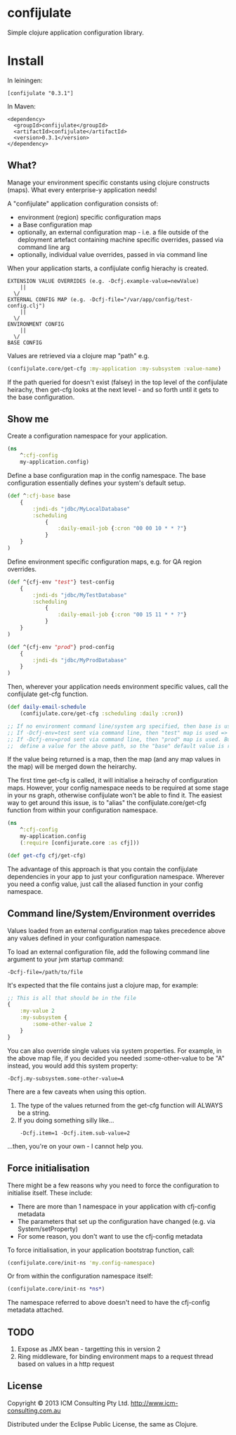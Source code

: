 # confijulate

Simple clojure application configuration library.

# Install
In leiningen:

```
[confijulate "0.3.1"]
```

In Maven:

```
<dependency>
  <groupId>confijulate</groupId>
  <artifactId>confijulate</artifactId>
  <version>0.3.1</version>
</dependency>
```

## What?

Manage your environment specific constants using clojure constructs (maps). What every enterprise-y application needs!

A "confijulate" application configuration consists of:

- environment (region) specific configuration maps
- a Base configuration map
- optionally, an external configuration map - i.e. a file outside of the deployment artefact containing machine specific overrides, passed via command line arg
- optionally, individual value overrides, passed in via command line

When your application starts, a confijulate config hierachy is created.

```
EXTENSION VALUE OVERRIDES (e.g. -Dcfj.example-value=newValue)
	||
  \/
EXTERNAL CONFIG MAP (e.g. -Dcfj-file="/var/app/config/test-config.clj")
	||
  \/
ENVIRONMENT CONFIG
	||
  \/
BASE CONFIG
```

Values are retrieved via a clojure map "path" e.g.
```clojure
(confijulate.core/get-cfg :my-application :my-subsystem :value-name)
```

If the path queried for doesn't exist (falsey) in the top level of the confijulate heirachy, then get-cfg looks at the next level - and so forth until it gets to the base configuration.


## Show me

Create a configuration namespace for your application.
```clojure
(ns
	^:cfj-config
	my-application.config)
```

Define a base configuration map in the config namespace. The base configuration essentially defines your system's default setup.

```clojure
(def ^:cfj-base base
	{
		:jndi-ds "jdbc/MyLocalDatabase"
	 	:scheduling
			{
				:daily-email-job {:cron "00 00 10 * * ?"}
			}
	}
)
```

Define environment specific configuration maps, e.g. for QA region overrides.

```clojure
(def ^{cfj-env "test"} test-config
	{
		:jndi-ds "jdbc/MyTestDatabase"
	 	:scheduling
			{
				:daily-email-job {:cron "00 15 11 * * ?"}
			}
	}
)

(def ^{cfj-env "prod"} prod-config
	{
		:jndi-ds "jdbc/MyProdDatabase"
	}
)
```

Then, wherever your application needs environment specific values, call the confijulate get-cfg function.

```clojure
(def daily-email-schedule
	(confijulate.core/get-cfg :scheduling :daily :cron))

;; If no environment command line/system arg specified, then base is used => "00 00 10 * * ?"
;; If -Dcfj-env=test sent via command line, then "test" map is used => "00 15 11 * * ?"
;; If -Dcfj-env=prod sent via command line, then "prod" map is used. But prod does not
;; 	define a value for the above path, so the "base" default value is returned => "00 00 10 * * ?"
```

If the value being returned is a map, then the map (and any map values in the map) will be merged down the heirarchy.


The first time get-cfg is called, it will initialise a heirachy of configuration maps. However, your config namespace needs to be required at some stage in your ns graph, otherwise confijulate won't be able to find it.
The easiest way to get around this issue, is to "alias" the confijulate.core/get-cfg function from within your configuration namespace.

```clojure
(ns
	^:cfj-config
	my-application.config
	(:require [confijurate.core :as cfj]))

(def get-cfg cfj/get-cfg)
```

The advantage of this approach is that you contain the confijulate dependencies in your app to just your configuration namespace.
Wherever you need a config value, just call the aliased function in your config namespace.


## Command line/System/Environment overrides
Values loaded from an external configuration map takes precedence above any values defined in your configuration
namespace.

To load an external configuration file, add the following command line argument to your jvm startup command:

```
-Dcfj-file=/path/to/file
```

It's expected that the file contains just a clojure map, for example:
```clojure
;; This is all that should be in the file
{
	:my-value 2
	:my-subsystem {
		:some-other-value 2
	}
}
```

You can also override single values via system properties. For example, in the above map file, if you decided you needed
:some-other-value to be "A" instead, you would add this system property:

```
-Dcfj.my-subsystem.some-other-value=A
```

There are a few caveats when using this option.
1. The type of the values returned from the get-cfg function will ALWAYS be a string.
2. If you doing something silly like...
```
	-Dcfj.item=1 -Dcfj.item.sub-value=2
```
...then, you're on your own - I cannot help you.

## Force initialisation

There might be a few reasons why you need to force the configuration to initialise itself. These include:

- There are more than 1 namespace in your application with cfj-config metadata
- The parameters that set up the configuration have changed (e.g. via System/setProperty)
- For some reason, you don't want to use the cfj-config metadata

To force initialisation, in your application bootstrap function, call:

```clojure
(confijulate.core/init-ns 'my.config-namespace)
```

Or from within the configuration namespace itself:

```clojure
(confijulate.core/init-ns *ns*)
```

The namespace referred to above doesn't need to have the cfj-config metadata attached.


## TODO

1. Expose as JMX bean - targetting this in version 2
2. Ring middleware, for binding environment maps to a request thread based on values in a http request


## License

Copyright © 2013 ICM Consulting Pty Ltd. http://www.icm-consulting.com.au

Distributed under the Eclipse Public License, the same as Clojure.
